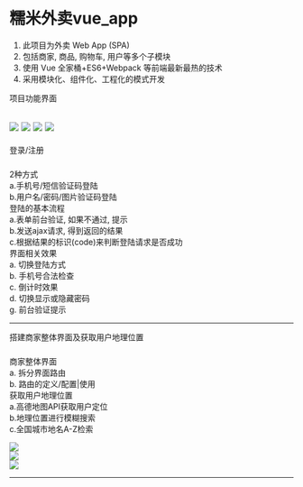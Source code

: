 糯米外卖vue_app
===
1) 此项目为外卖 Web App (SPA)
2) 包括商家, 商品, 购物车, 用户等多个子模块
3) 使用 Vue 全家桶+ES6+Webpack 等前端最新最热的技术
4) 采用模块化、组件化、工程化的模式开发

项目功能界面
###
![](https://github.com/williamGIG/williamGIG.github.io/blob/master/rumi_vue/imgs/home_one.png)
![](https://github.com/williamGIG/williamGIG.github.io/blob/master/rumi_vue/imgs/home_two.png)
![](https://github.com/williamGIG/williamGIG.github.io/blob/master/rumi_vue/imgs/home_three.png)
![](https://github.com/williamGIG/williamGIG.github.io/blob/master/rumi_vue/imgs/home_four.png)<br/>
---
登录/注册
###

2种方式<br/>
a.手机号/短信验证码登陆<br/>
b.用户名/密码/图片验证码登陆<br/>
登陆的基本流程<br/>
       a.表单前台验证, 如果不通过, 提示<br/>
       b.发送ajax请求, 得到返回的结果<br/>
       c.根据结果的标识(code)来判断登陆请求是否成功<br/>
界面相关效果<br/>
    a. 切换登陆方式<br/>
    b. 手机号合法检查<br/>
    c. 倒计时效果<br/>
    d. 切换显示或隐藏密码<br/>
    g. 前台验证提示<br/>



---

搭建商家整体界面及获取用户地理位置
###

商家整体界面<br/>
  a. 拆分界面路由<br/>
  b. 路由的定义/配置|使用<br/>
 获取用户地理位置<br/>
  a.高德地图API获取用户定位<br/>
  b.地理位置进行模糊搜索<br/>
  c.全国城市地名A-Z检索<br/>
  
  ![](https://github.com/williamGIG/williamGIG.github.io/blob/master/rumi_vue/imgs/gif_two.gif)<br/>
  ![](https://github.com/williamGIG/williamGIG.github.io/blob/master/rumi_vue/imgs/png_four.png)<br/>
  ![](https://github.com/williamGIG/williamGIG.github.io/blob/master/rumi_vue/imgs/png_five.png)<br/>
  
  

---

